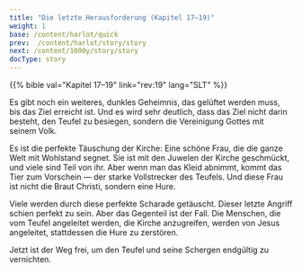 ```yaml
---
title: "Die letzte Herausforderung (Kapitel 17–19)"
weight: 1
base: /content/harlot/quick
prev:  /content/harlot/story/story
next: /content/1000y/story/story
docType: story
---
```


{{% bible val="Kapitel 17–19" link="rev:19" lang="SLT" %}}

<a name="517a"></a>
Es gibt noch ein weiteres, dunkles Geheimnis, das gelüftet werden muss, bis das Ziel erreicht ist. Und es wird sehr deutlich, dass das Ziel nicht darin besteht, den Teufel zu besiegen, sondern die Vereinigung Gottes mit seinem Volk.

Es ist die perfekte Täuschung der Kirche: Eine schöne Frau, die die ganze Welt mit Wohlstand segnet. Sie ist mit den Juwelen der Kirche geschmückt, und viele sind Teil von ihr. Aber wenn man das Kleid abnimmt, kommt das Tier zum Vorschein — der starke Vollstrecker des Teufels. Und diese Frau ist nicht die Braut Christi, sondern eine Hure.

Viele werden durch diese perfekte Scharade getäuscht. Dieser letzte Angriff schien perfekt zu sein. Aber das Gegenteil ist der Fall. Die Menschen, die vom Teufel angeleitet werden, die Kirche anzugreifen, werden von Jesus angeleitet, stattdessen die Hure zu zerstören.

Jetzt ist der Weg frei, um den Teufel und seine Schergen endgültig zu vernichten.
